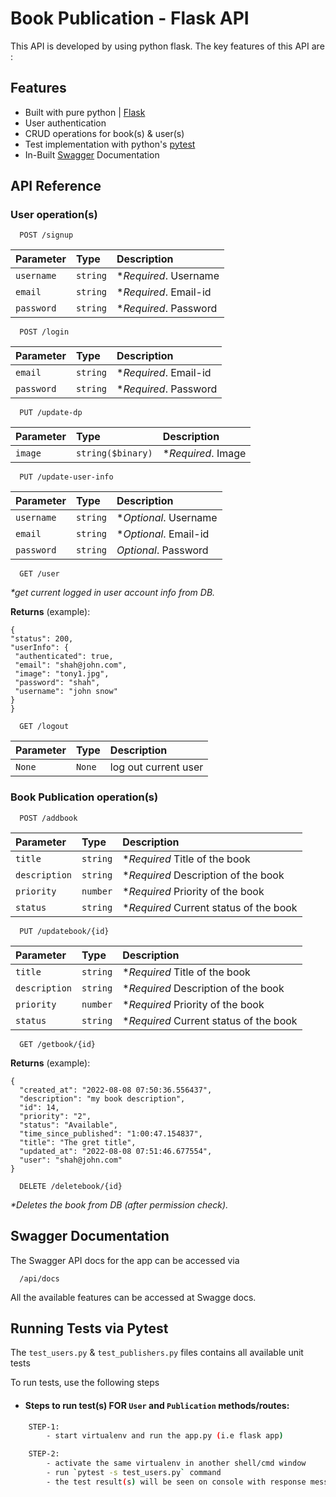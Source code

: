
# Book Publication - Flask API
This API is developed by using python flask. The key features of this API are :



## Features

- Built with pure python | [Flask](https://flask.palletsprojects.com/en/2.2.x/)
- User authentication
- CRUD operations for book(s) & user(s)
- Test implementation  with python's [pytest](https://docs.pytest.org/en/7.1.x/)
- In-Built [Swagger](https://flask-restplus.readthedocs.io/en/0.9.0/swagger.html) Documentation



## API Reference

### User operation(s)

```https
  POST /signup
```

| Parameter | Type     | Description                |
| :-------- | :------- | :------------------------- |
| `username` | `string` | **Required*. Username |
| `email` | `string` | **Required*. Email-id |
| `password` | `string` | **Required*. Password |

```https
  POST /login
```

| Parameter | Type     | Description                |
| :-------- | :------- | :------------------------- |
| `email` | `string` | **Required*. Email-id |
| `password` | `string` | **Required*. Password |

```https
  PUT /update-dp
```

| Parameter | Type     | Description                |
| :-------- | :------- | :------------------------- |
| `image` | `string($binary)` | **Required*. Image |


```https
  PUT /update-user-info
```

| Parameter | Type     | Description                |
| :-------- | :------- | :------------------------- |
| `username` | `string` | **Optional*. Username |
| `email` | `string` | **Optional*. Email-id |
| `password` | `string` | *Optional*. Password |

```http
  GET /user
```

  _*get current logged in user account info from DB._

   **Returns** (example):
   ```http
   {
  "status": 200,
  "userInfo": {
    "authenticated": true,
    "email": "shah@john.com",
    "image": "tony1.jpg",
    "password": "shah",
    "username": "john snow"
  }
}
   
   ```

```http
  GET /logout
```

| Parameter | Type     | Description                       |
| :-------- | :------- | :-------------------------------- |
| `None`      | `None` | log out current user


### Book Publication operation(s)

```http
  POST /addbook
```

| Parameter | Type     | Description                       |
| :-------- | :------- | :-------------------------------- |
| `title`      | `string` | **Required* Title of the book |
| `description`      | `string` | **Required* Description of the book |
| `priority`      | `number` | **Required* Priority of the book |
| `status`      | `string` | **Required* Current status of the book |

```http
  PUT /updatebook/{id}
```

| Parameter | Type     | Description                       |
| :-------- | :------- | :-------------------------------- |
| `title`      | `string` | **Required* Title of the book |
| `description`      | `string` | **Required* Description of the book |
| `priority`      | `number` | **Required* Priority of the book |
| `status`      | `string` | **Required* Current status of the book |

```http
  GET /getbook/{id}
```
**Returns** (example):
```http
{
  "created_at": "2022-08-08 07:50:36.556437",
  "description": "my book description",
  "id": 14,
  "priority": "2",
  "status": "Available",
  "time_since_published": "1:00:47.154837",
  "title": "The gret title",
  "updated_at": "2022-08-08 07:51:46.677554",
  "user": "shah@john.com"
}
```
```http
  DELETE /deletebook/{id}
```

 _*Deletes the book from DB (after permission check)._




## Swagger Documentation

The Swagger API docs for the app can be accessed via
```http
  /api/docs
```
All the available features can be accessed at Swagge docs.
## Running Tests via Pytest
The `test_users.py` & `test_publishers.py` files contains all available unit tests

To run tests, use the following steps

- #### Steps to run test(s) FOR `User` and `Publication` methods/routes:

```bash
    STEP-1:
        - start virtualenv and run the app.py (i.e flask app)

    STEP-2:
        - activate the same virtualenv in another shell/cmd window
        - run `pytest -s test_users.py` command
        - the test result(s) will be seen on console with response message(s)
```

